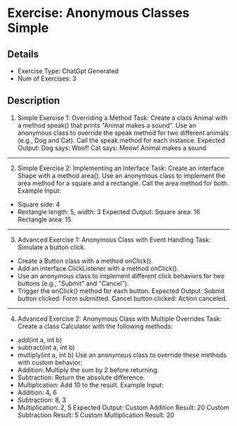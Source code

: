 # Exercise: Anonymous Classes Simple

## Details
- Exercise Type: ChatGpt Generated
- Num of Exercises: 3

## Description

1. Simple Exercise 1: Overriding a Method
Task:
Create a class Animal with a method speak() that prints "Animal makes a sound". Use an anonymous class to override the speak method for two different animals (e.g., Dog and Cat). Call the speak method for each instance.
Expected Output:
Dog says: Woof!
Cat says: Meow!
Animal makes a sound
---
2. Simple Exercise 2: Implementing an Interface
Task:
Create an interface Shape with a method area(). 
Use an anonymous class to implement the area method for a square and a rectangle. 
Call the area method for both.
Example Input:
- Square side: 4
- Rectangle length: 5, width: 3
Expected Output:
Square area: 16
Rectangle area: 15
---
3. Advanced Exercise 1: Anonymous Class with Event Handling
Task:
Simulate a button click.
- Create a Button class with a method onClick().
- Add an interface ClickListener with a method onClick().
- Use an anonymous class to implement different click behaviors for two buttons (e.g., "Submit" and "Cancel").
- Trigger the onClick() method for each button.
Expected Output:
Submit button clicked: Form submitted.
Cancel button clicked: Action canceled.
---
4. Advanced Exercise 2: Anonymous Class with Multiple Overrides
Task:
Create a class Calculator with the following methods:
- add(int a, int b)
- subtract(int a, int b)
- multiply(int a, int b)
Use an anonymous class to override these methods with custom behavior:
- Addition: Multiply the sum by 2 before returning.
- Subtraction: Return the absolute difference.
- Multiplication: Add 10 to the result.
Example Input:
- Addition: 4, 6
- Subtraction: 8, 3
- Multiplication: 2, 5
Expected Output:
Custom Addition Result: 20
Custom Subtraction Result: 5
Custom Multiplication Result: 20